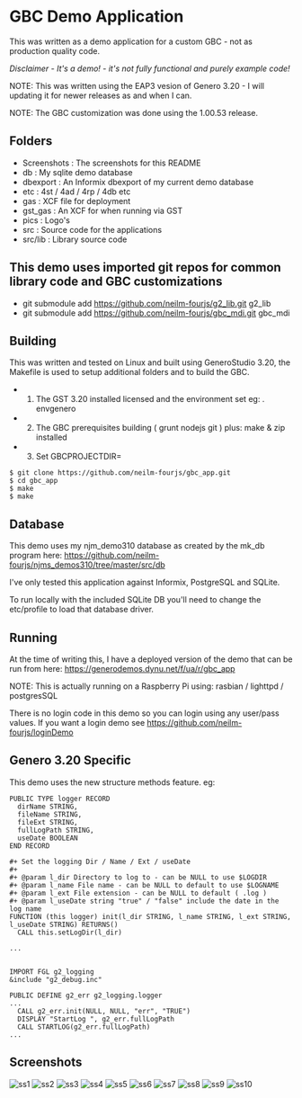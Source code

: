 # GBC Demo Application
This was written as a demo application for a custom GBC - not as production quality code.

*Disclaimer - It's a demo! - it's not fully functional and purely example code!*

NOTE: This was written using the EAP3 vesion of Genero 3.20 - I will updating it for newer releases as and when I can.

NOTE: The GBC customization was done using the 1.00.53 release.


## Folders
* Screenshots : The screenshots for this README
* db : My sqlite demo database
* dbexport : An Informix dbexport of my current demo database
* etc : 4st / 4ad / 4rp / 4db  etc
* gas : XCF file for deployment
* gst_gas : An XCF for when running via GST
* pics : Logo's
* src : Source code for the applications
* src/lib : Library source code

## This demo uses imported git repos for common library code and GBC customizations
* git submodule add https://github.com/neilm-fourjs/g2_lib.git g2_lib
* git submodule add https://github.com/neilm-fourjs/gbc_mdi.git gbc_mdi


## Building
This was written and tested on Linux and built using GeneroStudio 3.20, the Makefile is used to setup additional folders and to build the GBC.
* 1. The GST 3.20 installed licensed and the environment set eg: . envgenero
* 2. The GBC prerequisites building ( grunt nodejs git ) plus: make & zip installed
* 3. Set GBCPROJECTDIR=<folder containing fjs-gbc-1.00.53-build201905131540-project.zip>
 
```
$ git clone https://github.com/neilm-fourjs/gbc_app.git
$ cd gbc_app
$ make
$ make
```


## Database
This demo uses my njm_demo310 database as created by the mk_db program here: https://github.com/neilm-fourjs/njms_demos310/tree/master/src/db

I've only tested this application against Informix, PostgreSQL and SQLite.

To run locally with the included SQLite DB you'll need to change the etc/profile to load that database driver.


## Running
At the time of writing this, I have a deployed version of the demo that can be run from here: https://generodemos.dynu.net/f/ua/r/gbc_app

NOTE: This is actually running on a Raspberry Pi using: rasbian / lighttpd / postgresSQL

There is no login code in this demo so you can login using any user/pass values.
If you want a login demo see https://github.com/neilm-fourjs/loginDemo


## Genero 3.20 Specific
This demo uses the new structure methods feature. eg:
```
PUBLIC TYPE logger RECORD
  dirName STRING,
  fileName STRING,
  fileExt STRING,
  fullLogPath STRING,
  useDate BOOLEAN
END RECORD

#+ Set the logging Dir / Name / Ext / useDate
#+
#+ @param l_dir Directory to log to - can be NULL to use $LOGDIR
#+ @param l_name File name - can be NULL to default to use $LOGNAME
#+ @param l_ext File extension - can be NULL to default ( .log )
#+ @param l_useDate string "true" / "false" include the date in the log name
FUNCTION (this logger) init(l_dir STRING, l_name STRING, l_ext STRING, l_useDate STRING) RETURNS()
  CALL this.setLogDir(l_dir)

...


IMPORT FGL g2_logging
&include "g2_debug.inc"

PUBLIC DEFINE g2_err g2_logging.logger
...
  CALL g2_err.init(NULL, NULL, "err", "TRUE")
  DISPLAY "StartLog ", g2_err.fullLogPath
  CALL STARTLOG(g2_err.fullLogPath)
...

```


## Screenshots
![ss1](https://github.com/neilm-fourjs/gbc_app/raw/master/Screenshots/ss-1.png "Login")
![ss2](https://github.com/neilm-fourjs/gbc_app/raw/master/Screenshots/ss-2.png "Empty MDI Container")
![ss3](https://github.com/neilm-fourjs/gbc_app/raw/master/Screenshots/ss-3.png "SS3")
![ss4](https://github.com/neilm-fourjs/gbc_app/raw/master/Screenshots/ss-4.png "SS4")
![ss5](https://github.com/neilm-fourjs/gbc_app/raw/master/Screenshots/ss-5.png "SS5")
![ss6](https://github.com/neilm-fourjs/gbc_app/raw/master/Screenshots/ss-6.png "SS6")
![ss7](https://github.com/neilm-fourjs/gbc_app/raw/master/Screenshots/ss-7.png "SS7")
![ss8](https://github.com/neilm-fourjs/gbc_app/raw/master/Screenshots/ss-8.png "SS8")
![ss9](https://github.com/neilm-fourjs/gbc_app/raw/master/Screenshots/ss-9.png "SS9")
![ss10](https://github.com/neilm-fourjs/gbc_app/raw/master/Screenshots/ss-10.png "SS10")


